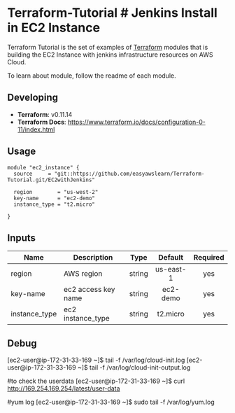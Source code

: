 # Terraform-Tutorial # Jenkins Install in EC2 Instance


Terraform Tutorial is the set of examples of [Terraform](https://www.terraform.io/) modules that is building the EC2 Instance with jenkins
infrastructure resources on AWS Cloud.

To learn about module, follow the readme of each module.

## Developing

- **Terraform**: v0.11.14
- **Terraform Docs**: https://www.terraform.io/docs/configuration-0-11/index.html

## Usage

```hcl
module "ec2_instance" {
  source     = "git::https://github.com/easyawslearn/Terraform-Tutorial.git/EC2withJenkins"

  region        = "us-west-2"
  key-name      = "ec2-demo"
  instance_type = "t2.micro"

}
```

## Inputs

| Name | Description | Type | Default | Required |
|------|-------------|:----:|:-----:|:-----:|
| region | AWS region | string | us-east-1 | yes |
| key-name | ec2 access key name | string | ec2-demo | yes |
| instance_type | ec2 instance_type | string | t2.micro | yes |

## Debug
[ec2-user@ip-172-31-33-169 ~]$ tail -f /var/log/cloud-init.log
[ec2-user@ip-172-31-33-169 ~]$ tail -f /var/log/cloud-init-output.log

#to check the userdata
[ec2-user@ip-172-31-33-169 ~]$ curl http://169.254.169.254/latest/user-data

#yum log
[ec2-user@ip-172-31-33-169 ~]$ sudo tail -f /var/log/yum.log
